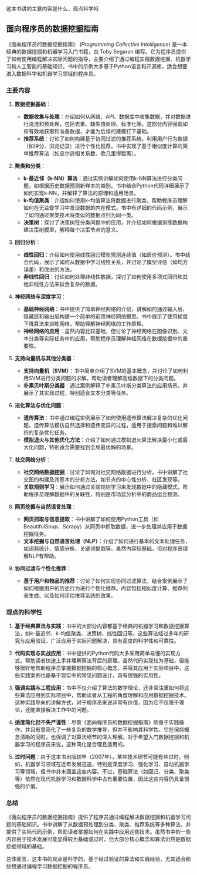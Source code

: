 
这本书讲的主要内容是什么，观点科学吗

## 面向程序员的数据挖掘指南

《面向程序员的数据挖掘指南》 (*Programming Collective Intelligence*) 是一本经典的数据挖掘和机器学习入门书籍，由 Toby Segaran 编写。它为程序员提供了如何使用编程解决实际问题的指导，主要介绍了通过编程实践数据挖掘、机器学习和人工智能的基础知识。书中的示例大多基于Python语言和开源库，适合想要进入数据科学和机器学习领域的程序员。

### 主要内容

1. **数据挖掘基础**：
   - **数据收集与处理**：介绍如何从网络、API、数据库中收集数据，并对数据进行清洗和预处理，包括去重、缺失值处理、标准化等。这部分内容强调如何有效地获取和准备数据，才能为后续的建模打下基础。
   - **推荐系统**：讨论了如何构建基于协同过滤的推荐系统，利用用户行为数据（如评分、浏览记录）进行个性化推荐。书中实现了基于相似度计算的简单推荐算法（如皮尔逊相关系数、欧几里得距离）。

2. **聚类和分类**：
   - **k-最近邻（k-NN）算法**：通过实例讲解如何使用k-NN算法进行分类问题，如根据历史数据预测新样本的类别。书中结合Python代码详细展示了如何实现k-NN，并解释了算法的原理和适用场景。
   - **k-均值聚类**：介绍如何使用k-均值算法将数据进行聚类，帮助程序员理解如何在无监督学习中发现数据的内在模式。书中有详细的代码示例，展示了如何通过聚类技术将类似的数据点归为同一类。
   - **决策树**：探讨了决策树在分类问题中的应用，并介绍如何根据训练数据构建决策树模型，解释每个决策节点的意义。

3. **回归分析**：
   - **线性回归**：介绍如何使用线性回归模型预测连续值（如房价预测）。书中结合代码，展示了如何从数据中学习线性关系，并讨论了模型评估（如均方误差）和改进的方法。
   - **非线性回归**：讨论如何处理非线性数据，探讨了如何使用多项式回归和其他非线性方法来拟合复杂的数据。

4. **神经网络与深度学习**：
   - **基础神经网络**：书中提供了简单神经网络的介绍，讲解如何通过输入层、隐藏层和输出层构建一个简单的前馈神经网络模型。书中展示了使用梯度下降算法来训练网络，帮助理解神经网络的工作原理。
   - **神经网络的应用**：虽然内容比较基础，但讨论了神经网络在图像识别、文本分类等实际任务中的应用，帮助程序员理解神经网络在数据挖掘中的重要性。

5. **支持向量机与其他分类器**：
   - **支持向量机（SVM）**：书中简单介绍了SVM的基本概念，并讨论了如何利用SVM进行分类问题的求解，帮助读者理解高维数据下的分类问题。
   - **朴素贝叶斯分类器**：通过案例解释了朴素贝叶斯分类算法的应用场景，并展示了其实现过程，特别适合文本分类等任务。

6. **进化算法与优化问题**：
   - **遗传算法**：书中通过编程实例展示了如何使用遗传算法解决复杂的优化问题。遗传算法模仿自然选择和遗传变异的过程，适用于搜索问题和难以解析的复杂优化任务。
   - **模拟退火与其他优化方法**：介绍了如何通过模拟退火算法解决最小化或最大化问题，特别适合需要找到全局最优解的场景。

7. **社交网络分析**：
   - **社交网络数据挖掘**：讨论了如何对社交网络数据进行分析，书中讲解了社交图的构建及其基本的分析方法，如节点的中心性分析、社区发现等。
   - **关联规则学习**：展示如何通过关联规则学习来发现数据中的隐藏模式，帮助程序员理解数据中的关联性，特别是市场篮分析中的商品组合预测。

8. **网页挖掘与自然语言处理**：
   - **网页抓取与信息提取**：书中讲解了如何使用Python工具（如BeautifulSoup、Scrapy）从网页中抓取数据，进一步处理并应用于数据挖掘任务。
   - **文本挖掘与自然语言处理（NLP）**：介绍了如何进行基本的文本处理任务，如词频统计、情感分析、关键词提取等。虽然内容较基础，但对程序员理解NLP有帮助。

9. **协同过滤与个性化推荐**：
   - **基于用户和物品的推荐**：讨论了如何实现协同过滤算法，结合案例展示了如何根据用户的历史行为进行个性化推荐。内容包括相似度计算、推荐列表生成、以及如何评估推荐系统的效果。

### 观点的科学性

1. **基于经典算法与实践**：书中的大部分内容都基于经典的机器学习和数据挖掘算法，如k-最近邻、k-均值聚类、决策树、线性回归等。这些算法经过多年的研究与应用验证，广泛应用于实际问题解决，具有高度的科学性和可靠性。
   
2. **代码实现与实战应用**：书中提供的Python代码大多采用简单易懂的实现方式，帮助读者快速上手并理解算法背后的原理。虽然代码实现较为基础，但能够很好地帮助程序员掌握数据挖掘的核心概念，并将其应用于实际项目中。这些实践案例也是基于现实中的常见问题设计，具有很强的实用性。

3. **强调实践与工程应用**：书中不仅介绍了算法的数学理论，还非常注重如何将这些算法应用到实际项目中，帮助读者从工程的角度理解和应用数据挖掘技术。这种实践导向的讲解方式，对于程序员来说非常有价值，因为它不仅限于理论，还能直接解决工作中的问题。

4. **适度简化但不失严谨性**：尽管《面向程序员的数据挖掘指南》侧重于实践操作，并且有意简化了一些复杂的数学推导，但并不影响其科学性。它在保持概念清晰的同时，也强调了对算法细节的深入理解。对于希望入门数据挖掘和机器学习的程序员来说，这种简化是合理且适用的。

5. **过时问题**：由于这本书出版较早（2007年），某些技术细节可能有些过时。例如，机器学习领域在近年发展迅速，特别是深度学习、强化学习、自动机器学习等领域，但书中并未涵盖这些内容。不过，基础算法（如回归、分类、聚类等）依然在现代机器学习和数据科学中占有重要位置，因此这些内容仍具备很强的价值。

### 总结

《面向程序员的数据挖掘指南》提供了程序员通过编程解决数据挖掘和机器学习问题的基础知识。书中讲解了从数据预处理到分类、聚类、推荐系统等多种算法，并提供了实际代码示例，帮助读者掌握如何在实践中应用这些技术。虽然书中的一些内容由于技术发展可能显得较为基础或过时，但大部分核心概念和算法仍然是数据挖掘领域的基础。

总体而言，这本书的观点是科学的，基于经过验证的算法和实践经验，尤其适合那些想通过编程学习数据挖掘的程序员。